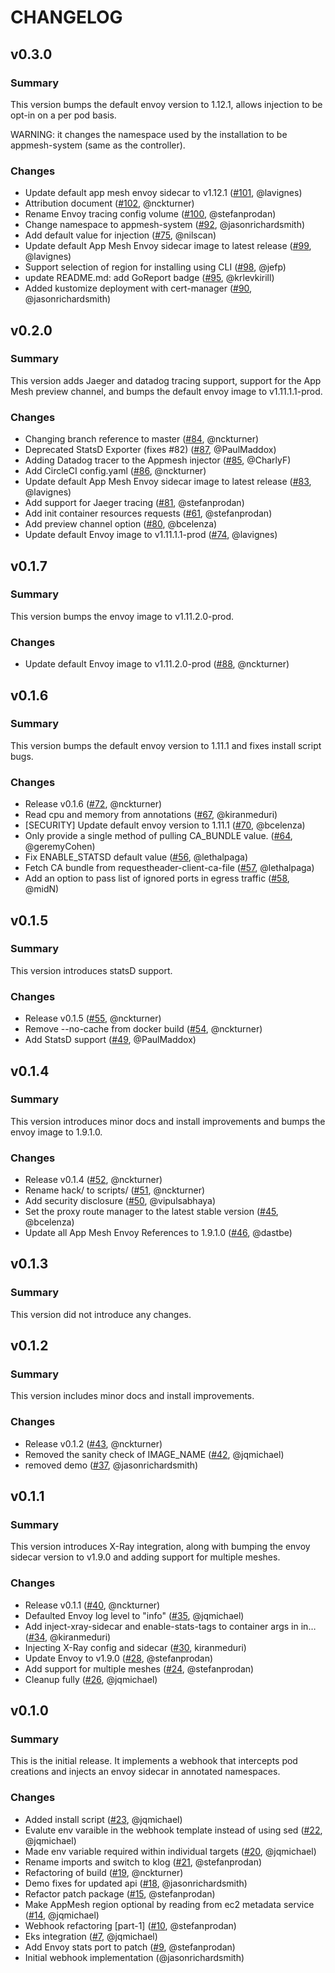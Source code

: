 # CHANGELOG

## v0.3.0

### Summary

This version bumps the default envoy version to 1.12.1, allows injection to be opt-in on a per pod basis.

WARNING: it changes the namespace used by the installation to be appmesh-system (same as the controller).

### Changes

* Update default app mesh envoy sidecar to v1.12.1 ([#101](https://github.com/aws/aws-app-mesh-inject/pull/101), @lavignes)
* Attribution document ([#102](https://github.com/aws/aws-app-mesh-inject/pull/102), @nckturner)
* Rename Envoy tracing config volume ([#100](https://github.com/aws/aws-app-mesh-inject/pull/100), @stefanprodan)
* Change namespace to appmesh-system ([#92](https://github.com/aws/aws-app-mesh-inject/pull/92), @jasonrichardsmith)
* Add default value for injection ([#75](https://github.com/aws/aws-app-mesh-inject/pull/75), @nilscan)
* Update default App Mesh Envoy sidecar image to latest release ([#99](https://github.com/aws/aws-app-mesh-inject/pull/99), @lavignes)
* Support selection of region for installing using CLI ([#98](https://github.com/aws/aws-app-mesh-inject/pull/98), @jefp)
* update README.md: add GoReport badge ([#95](https://github.com/aws/aws-app-mesh-inject/pull/95), @krlevkirill)
* Added kustomize deployment with cert-manager ([#90](https://github.com/aws/aws-app-mesh-inject/pull/90), @jasonrichardsmith)

## v0.2.0

### Summary

This version adds Jaeger and datadog tracing support, support for the App Mesh preview channel, and bumps the default envoy image to v1.11.1.1-prod.

### Changes

* Changing branch reference to master ([#84](https://github.com/aws/aws-app-mesh-inject/pull/84), @nckturner)
* Deprecated StatsD Exporter (fixes #82) ([#87](https://github.com/aws/aws-app-mesh-inject/pull/87), @PaulMaddox)
* Adding Datadog tracer to the Appmesh injector ([#85](https://github.com/aws/aws-app-mesh-inject/pull/85), @CharlyF)
* Add CircleCI config.yaml ([#86](https://github.com/aws/aws-app-mesh-inject/pull/86), @nckturner)
* Update default App Mesh Envoy sidecar image to latest release ([#83](https://github.com/aws/aws-app-mesh-inject/pull/83), @lavignes)
* Add support for Jaeger tracing ([#81](https://github.com/aws/aws-app-mesh-inject/pull/81), @stefanprodan)
* Add init container resources requests ([#61](https://github.com/aws/aws-app-mesh-inject/pull/61), @stefanprodan)
* Add preview channel option ([#80](https://github.com/aws/aws-app-mesh-inject/pull/80), @bcelenza)
* Update default Envoy image to v1.11.1.1-prod ([#74](https://github.com/aws/aws-app-mesh-inject/pull/74), @lavignes)

## v0.1.7

### Summary

This version bumps the envoy image to v1.11.2.0-prod.

### Changes

* Update default Envoy image to v1.11.2.0-prod ([#88](https://github.com/aws/aws-app-mesh-inject/pull/88), @nckturner)

## v0.1.6

### Summary

This version bumps the default envoy version to 1.11.1 and fixes install script bugs.

### Changes

* Release v0.1.6 ([#72](https://github.com/aws/aws-app-mesh-inject/pull/72), @nckturner)
* Read cpu and memory from annotations ([#67](https://github.com/aws/aws-app-mesh-inject/pull/67), @kiranmeduri)
* [SECURITY] Update default envoy version to 1.11.1 ([#70](https://github.com/aws/aws-app-mesh-inject/pull/70), @bcelenza)
* Only provide a single method of pulling CA_BUNDLE value. ([#64](https://github.com/aws/aws-app-mesh-inject/pull/64), @geremyCohen)
* Fix ENABLE_STATSD default value ([#56](https://github.com/aws/aws-app-mesh-inject/pull/56), @lethalpaga)
* Fetch CA bundle from requestheader-client-ca-file ([#57](https://github.com/aws/aws-app-mesh-inject/pull/57), @lethalpaga)
* Add an option to pass list of ignored ports in egress traffic ([#58](https://github.com/aws/aws-app-mesh-inject/pull/58), @midN)

## v0.1.5

### Summary

This version introduces statsD support.

### Changes

* Release v0.1.5 ([#55](https://github.com/aws/aws-app-mesh-inject/pull/55), @nckturner)
* Remove --no-cache from docker build ([#54](https://github.com/aws/aws-app-mesh-inject/pull/54), @nckturner)
* Add StatsD support ([#49](https://github.com/aws/aws-app-mesh-inject/pull/49), @PaulMaddox)

## v0.1.4

### Summary

This version introduces minor docs and install improvements and bumps the envoy image to 1.9.1.0.

### Changes

* Release v0.1.4 ([#52](https://github.com/aws/aws-app-mesh-inject/pull/52), @nckturner)
* Rename hack/ to scripts/ ([#51](https://github.com/aws/aws-app-mesh-inject/pull/51), @nckturner)
* Add security disclosure ([#50](https://github.com/aws/aws-app-mesh-inject/pull/50), @vipulsabhaya)
* Set the proxy route manager to the latest stable version ([#45](https://github.com/aws/aws-app-mesh-inject/pull/45), @bcelenza)
* Update all App Mesh Envoy References to 1.9.1.0 ([#46](https://github.com/aws/aws-app-mesh-inject/pull/46), @dastbe)

## v0.1.3

### Summary

This version did not introduce any changes.

## v0.1.2

### Summary

This version includes minor docs and install improvements.

### Changes

* Release v0.1.2 ([#43](https://github.com/aws/aws-app-mesh-inject/pull/43), @nckturner)
* Removed the sanity check of IMAGE_NAME ([#42](https://github.com/aws/aws-app-mesh-inject/pull/42), @jqmichael)
* removed demo ([#37](https://github.com/aws/aws-app-mesh-inject/pull/37), @jasonrichardsmith)

## v0.1.1

### Summary

This version introduces X-Ray integration, along with bumping the envoy sidecar version to v1.9.0 and adding support for multiple meshes.

### Changes

* Release v0.1.1 ([#40](https://github.com/aws/aws-app-mesh-inject/pull/40), @nckturner)
* Defaulted Envoy log level to "info" ([#35](https://github.com/aws/aws-app-mesh-inject/pull/35), @jqmichael)
* Add inject-xray-sidecar and enable-stats-tags to container args in in… ([#34](https://github.com/aws/aws-app-mesh-inject/pull/34), @kiranmeduri)
* Injecting X-Ray config and sidecar ([#30](https://github.com/aws/aws-app-mesh-inject/pull/30), kiranmeduri)
* Update Envoy to v1.9.0 ([#28](https://github.com/aws/aws-app-mesh-inject/pull/28), @stefanprodan)
* Add support for multiple meshes ([#24](https://github.com/aws/aws-app-mesh-inject/pull/24), @stefanprodan)
* Cleanup fully ([#26](https://github.com/aws/aws-app-mesh-inject/pull/26), @jqmichael)

## v0.1.0

### Summary

This is the initial release.  It implements a webhook that intercepts pod creations and injects an envoy sidecar in annotated namespaces.

### Changes


* Added install script ([#23](https://github.com/aws/aws-app-mesh-inject/pull/23), @jqmichael)
* Evalute env varaible in the webhook template instead of using sed ([#22](https://github.com/aws/aws-app-mesh-inject/pull/22), @jqmichael)
* Made env variable required within individual targets ([#20](https://github.com/aws/aws-app-mesh-inject/pull/20), @jqmichael)
* Rename imports and switch to klog ([#21](https://github.com/aws/aws-app-mesh-inject/pull/21), @stefanprodan)
* Refactoring of build ([#19](https://github.com/aws/aws-app-mesh-inject/pull/19), @nckturner)
* Demo fixes for updated api ([#18](https://github.com/aws/aws-app-mesh-inject/pull/18), @jasonrichardsmith)
* Refactor patch package ([#15](https://github.com/aws/aws-app-mesh-inject/pull/15), @stefanprodan)
* Make AppMesh region optional by reading from ec2 metadata service ([#14](https://github.com/aws/aws-app-mesh-inject/pull/14), @jqmichael)
* Webhook refactoring [part-1] ([#10](https://github.com/aws/aws-app-mesh-inject/pull/10), @stefanprodan)
* Eks integration ([#7](https://github.com/aws/aws-app-mesh-inject/pull/7), @jqmichael)
* Add Envoy stats port to patch ([#9](https://github.com/aws/aws-app-mesh-inject/pull/9), @stefanprodan)
* Initial webhook implementation (@jasonrichardsmith)
